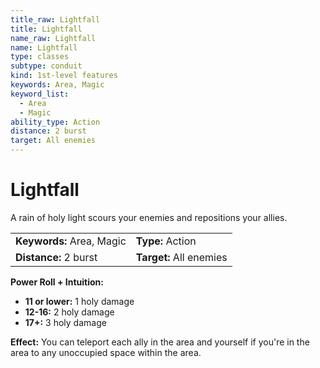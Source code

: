 ```yaml
---
title_raw: Lightfall
title: Lightfall
name_raw: Lightfall
name: Lightfall
type: classes
subtype: conduit
kind: 1st-level features
keywords: Area, Magic
keyword_list:
  - Area
  - Magic
ability_type: Action
distance: 2 burst
target: All enemies
---
```


# Lightfall

A rain of holy light scours your enemies and repositions your allies.

|                           |                         |
| :------------------------ | :---------------------- |
| **Keywords:** Area, Magic | **Type:** Action        |
| **Distance:** 2 burst     | **Target:** All enemies |

**Power Roll + Intuition:**

- **11 or lower:** 1 holy damage
- **12-16:** 2 holy damage
- **17+:** 3 holy damage

**Effect:** You can teleport each ally in the area and yourself if you're in the area to any unoccupied space within the area.
